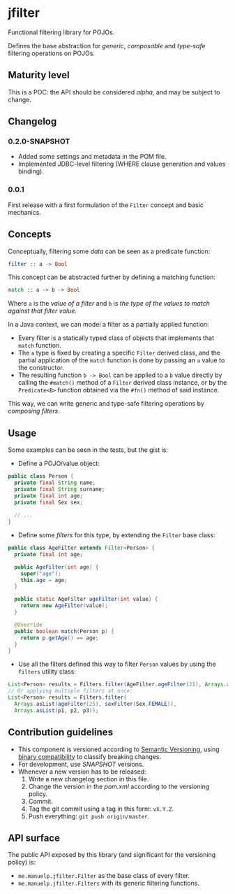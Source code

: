 # jfilter

Functional filtering library for POJOs.

Defines the base abstraction for *generic*, *composable* and *type-safe* filtering operations on POJOs.

## Maturity level

This is a POC: the API should be considered *alpha*, and may be subject to change.

## Changelog

### 0.2.0-SNAPSHOT

* Added some settings and metadata in the POM file.
* Implemented JDBC-level filtering (WHERE clause generation and values binding).

### 0.0.1

First release with a first formulation of the `Filter` concept and basic mechanics.

## Concepts

Conceptually, filtering some *data* can be seen as a predicate function:

```haskell
filter :: a -> Bool
```

This concept can be abstracted further by defining a matching function:

```haskell
match :: a -> b -> Bool
```

Where `a` is the *value of a filter* and `b` is *the type of the values to match against that filter value*.

In a Java context, we can model a filter as a partially applied function:

* Every filter is a statically typed class of objects that implements that `match` function.
* The `a` type is fixed by creating a specific `Filter` derived class, and the partial application of the `match` 
  function is done by passing an `a` value to the constructor.
* The resulting function `b -> Bool` can be applied to a `b` value directly by calling the `#match()` method of
  a `Filter` derived class instance, or by the `Predicate<B>` function obtained via the `#fn()` method of said 
  instance.
  
This way, we can write generic and type-safe filtering operations by *composing filters*.

## Usage

Some examples can be seen in the tests, but the gist is:

* Define a POJO/value object:

```java
public class Person {
  private final String name;
  private final String surname;
  private final int age;
  private final Sex sex;
  
  // ...
}
```

* Define some *filters* for this type, by extending the `Filter` base class:

```java
public class AgeFilter extends Filter<Person> {
  private final int age;

  public AgeFilter(int age) {
    super("age");
    this.age = age;
  }

  public static AgeFilter ageFilter(int value) {
    return new AgeFilter(value);
  }

  @Override
  public boolean match(Person p) {
    return p.getAge() == age;
  }
}
```

* Use all the filters defined this way to filter `Person` values by using the `Filters` utility class:

```java
List<Person> results = Filters.filter(AgeFilter.ageFilter(21), Arrays.asList(p1, p2));
// Or applying multiple filters at once:
List<Person> results = Filters.filter(
  Arrays.asList(ageFilter(25), sexFilter(Sex.FEMALE)),
  Arrays.asList(p1, p2, p3));
```

## Contribution guidelines

* This component is versioned according to [Semantic Versioning](http://semver.org/),
  using [binary compatibility](https://wiki.eclipse.org/Evolving_Java-based_APIs_2) to classify breaking changes.
* For development, use *SNAPSHOT* versions.
* Whenever a new version has to be released:
    1. Write a new changelog section in this file.
    2. Change the version in the *pom.xml* according to the versioning policy.
    3. Commit.
    3. Tag the git commit using a tag in this form: `vX.Y.Z`.
    4. Push everything: `git push origin/master`.

## API surface

The public API exposed by this library (and significant for the versioning policy) is:

* `me.manuelp.jfilter.Filter` as the base class of every filter.
* `me.manuelp.jfilter.Filters` with its generic filtering functions.